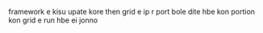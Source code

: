 framework e kisu upate kore then grid e ip r port bole dite hbe
kon portion kon grid e run hbe ei jonno

